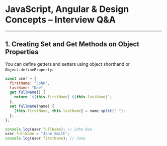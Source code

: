 # JavaScript, Angular & Design Concepts – Interview Q&A

---

## 1. Creating Set and Get Methods on Object Properties
You can define getters and setters using object shorthand or `Object.defineProperty`.

```js
const user = {
  firstName: "John",
  lastName: "Doe",
  get fullName() {
    return `${this.firstName} ${this.lastName}`;
  },
  set fullName(name) {
    [this.firstName, this.lastName] = name.split(" ");
  },
};

console.log(user.fullName); // John Doe
user.fullName = "Jane Smith";
console.log(user.firstName); // Jane
